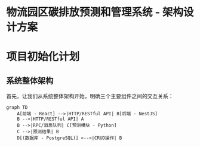 # 物流园区碳排放预测和管理系统 - 架构设计方案
# 项目初始化计划
## 系统整体架构
首先，让我们从系统整体架构开始，明确三个主要组件之间的交互关系：

```mermaid
graph TD
    A[前端 - React] -->|HTTP/RESTful API| B[后端 - NestJS]
    B -->|HTTP/RESTful API| A
    B -->|RPC/消息队列| C[预测模块 - Python]
    C -->|预测结果| B
    D[(数据库 - PostgreSQL)] <-->|CRUD操作| B
```

